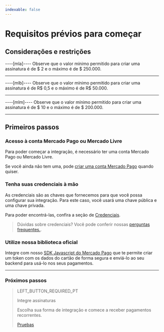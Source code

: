 ```yaml
---
indexable: false
---
```


# Requisitos prévios para começar

## Considerações e restrições

----[mla]----
Observe que o valor mínimo permitido para criar uma assinatura é de $ 2 e o máximo é de $ 250.000.

------------

----[mlb]----
Observe que o valor mínimo permitido para criar uma assinatura é de R$ 0,5 e o máximo é de R$ 50.000.

------------

----[mlm]----
Observe que o valor mínimo permitido para criar uma assinatura é de $ 10 e o máximo é de $ 200.000.

------------

## Primeiros passos

### Acesso à conta Mercado Pago ou Mercado Livre
Para poder começar a integração, é necessário ter uma conta Mercado Pago ou Mercado Livre.

Se você ainda não tem uma, pode <a href="https://www.mercadopago[FAKER][URL][DOMAIN]/" target="_blank">criar uma conta Mercado Pago</a> quando quiser.

### Tenha suas credenciais à mão

As credenciais são as chaves que fornecemos para que você possa configurar sua integração. Para este caso, você usará uma chave pública e uma chave privada.

Para poder encontrá-las, confira a seção de <a href="https://www.mercadopago[FAKER][URL][DOMAIN]/account/credentials/" target="_blank">Credenciais</a>.

>Dúvidas sobre credenciais? Você pode conferir nossas <a href="https://www.mercadopago[FAKER][URL][DOMAIN]/developers/es/support/" target="_blank">perguntas frequentes.</a>.


### Utilize nossa biblioteca oficial

Integre com nosso <a href="https://www.mercadopago[FAKER][URL][DOMAIN]/developers/es/guides/sdks/official/js/" target="_blank">SDK Javascript do Mercado Pago</a> que te permite criar um token com os dados do cartão de forma segura e enviá-lo ao seu backend para usá-lo nos seus pagamentos.


------------
### Próximos passos
> LEFT_BUTTON_REQUIRED_PT
>
> Integre assinaturas
>
> Escolha sua forma de integração e comece a receber pagamentos recorrentes.
>
> [Pruebas](http://www.mercadopago[FAKER][URL][DOMAIN]/developers/es/guides/online-payments/subscriptions/integration/)
